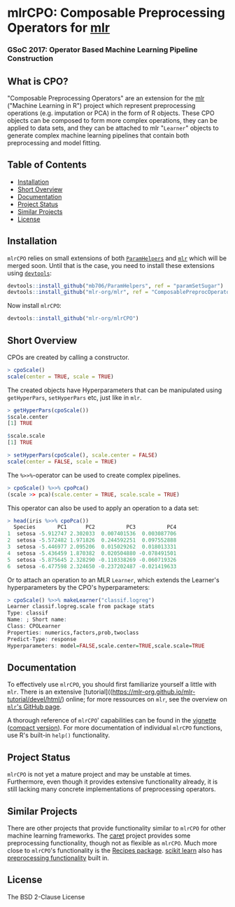 # mlrCPO: Composable Preprocessing Operators for [mlr](https://github.com/mlr-org/mlr)

### GSoC 2017: Operator Based Machine Learning Pipeline Construction

## What is CPO?

"Composable Preprocessing Operators" are an extension for the [mlr](https://github.com/mlr-org/mlr) ("Machine Learning in R") project which represent preprocessing operations (e.g. imputation or PCA) in the form of R objects. These CPO objects can be composed to form more complex operations, they can be applied to data sets, and they can be attached to mlr "`Learner`" objects to generate complex machine learning pipelines that contain both preprocessing and model fitting.

## Table of Contents

* [Installation](#installation)
* [Short Overview](#short-overview)
* [Documentation](#documentation)
* [Project Status](#project-status)
* [Similar Projects](#similar-projects)
* [License](@license)

## Installation

`mlrCPO` relies on small extensions of both [`ParamHelpers`](https://github.com/berndbischl/ParamHelpers/pull/190#issuecomment-324618168) and [`mlr`](https://github.com/mlr-org/mlr/pull/1827) which will be merged soon. Until that is the case, you need to install these extensions using [`devtools`](https://cran.r-project.org/web/packages/devtools/README.html):

```R
devtools::install_github("mb706/ParamHelpers", ref = "paramSetSugar")
devtools::install_github("mlr-org/mlr", ref = "ComposablePreprocOperators")
```

Now install `mlrCPO`:

```R
devtools::install_github("mlr-org/mlrCPO")
```

## Short Overview

CPOs are created by calling a constructor.
```R
> cpoScale()
scale(center = TRUE, scale = TRUE)
```

The created objects have Hyperparameters that can be manipulated using `getHyperPars`, `setHyperPars` etc, just like in `mlr`.
```R
> getHyperPars(cpoScale())
$scale.center
[1] TRUE

$scale.scale
[1] TRUE

> setHyperPars(cpoScale(), scale.center = FALSE)
scale(center = FALSE, scale = TRUE)
```

The `%>>%`-operator can be used to create complex pipelines.
```R
> cpoScale() %>>% cpoPca()
(scale >> pca)(scale.center = TRUE, scale.scale = TRUE)
```

This operator can also be used to apply an operation to a data set:
```R
> head(iris %>>% cpoPca())
  Species       PC1      PC2          PC3          PC4
1  setosa -5.912747 2.302033  0.007401536  0.003087706
2  setosa -5.572482 1.971826  0.244592251  0.097552888
3  setosa -5.446977 2.095206  0.015029262  0.018013331
4  setosa -5.436459 1.870382  0.020504880 -0.078491501
5  setosa -5.875645 2.328290 -0.110338269 -0.060719326
6  setosa -6.477598 2.324650 -0.237202487 -0.021419633
```

Or to attach an operation to an MLR `Learner`, which extends the Learner's hyperparameters by the CPO's hyperparameters:

```R
> cpoScale() %>>% makeLearner("classif.logreg")
Learner classif.logreg.scale from package stats
Type: classif
Name: ; Short name: 
Class: CPOLearner
Properties: numerics,factors,prob,twoclass
Predict-Type: response
Hyperparameters: model=FALSE,scale.center=TRUE,scale.scale=TRUE
```

## Documentation

To effectively use `mlrCPO`, you should first familiarize yourself a little with `mlr`. There is an extensive [tutorial]((https://mlr-org.github.io/mlr-tutorial/devel/html/) online; for more ressources on `mlr`, see the overview on [`mlr`'s GitHub page](https://github.com/mlr-org/mlr).

A thorough reference of `mlrCPO`' capabilities can be found in the [vignette](https://rawgit.com/mlr-org/mlrCPO/master/todo-files/CPO%20Vignette.html) ([compact version](https://rawgit.com/mlr-org/mlrCPO/master/todo-files/CPO%20Vignette_compact.html)). For more documentation of individual `mlrCPO` functions, use R's built-in `help()` functionality.

## Project Status

`mlrCPO` is not yet a mature project and may be unstable at times. Furthermore, even though it provides extensive functionality already, it is still lacking many concrete implementations of preprocessing operators.


## Similar Projects

There are other projects that provide functionality similar to `mlrCPO` for other machine learning frameworks. The [caret](https://github.com/topepo/caret) project provides some preprocessing functionality, though not as flexible as `mlrCPO`. Much more close to `mlrCPO`'s functionality is the [Recipes package](https://topepo.github.io/recipes/). [scikit learn](http://scikit-learn.org/stable/) also has [preprocessing functionality](http://scikit-learn.org/stable/modules/preprocessing.html) built in.

## License

The BSD 2-Clause License